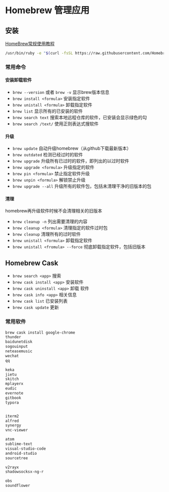 # Homebrew 管理应用

## 安装

[HomeBrew常规使用教程](https://link.juejin.im/?target=https%3A%2F%2Fjuejin.im%2Fpost%2F5a559b9f6fb9a01cba42772f)

```bash
/usr/bin/ruby -e "$(curl -fsSL https://raw.githubusercontent.com/Homebrew/install/master/install)"
```

### 常用命令

#### 安装卸载软件

* `brew --version` 或者 `brew -v` 显示brew版本信息
* `brew install <formula>` 安装指定软件
* `brew unistall <formula>` 卸载指定软件
* `brew list`  显示所有的已安装的软件
* `brew search text` 搜索本地远程仓库的软件，已安装会显示绿色的勾
* `brew search /text/` 使用正则表达式搜软件

#### 升级

* `brew update` 自动升级homebrew（从github下载最新版本）
* `brew outdated` 检测已经过时的软件
* `brew upgrade`  升级所有已过时的软件，即列出的以过时软件
* `brew upgrade <formula>` 升级指定的软件
* `brew pin <formula>` 禁止指定软件升级
* `brew unpin <formula>` 解锁禁止升级
* `brew upgrade --all` 升级所有的软件包，包括未清理干净的旧版本的包

#### 清理

homebrew再升级软件时候不会清理相关的旧版本

* `brew cleanup -n` 列出需要清理的内容
* `brew cleanup <formula>` 清理指定的软件过时包
* `brew cleanup` 清理所有的过时软件
* `brew unistall <formula>` 卸载指定软件
* `brew unistall <fromula> --force` 彻底卸载指定软件，包括旧版本

## Homebrew Cask

* `brew search <app>` 搜索
* `brew cask install <app>` 安装软件
* `brew cask uninstall <app>` 卸载 软件
* `brew cask info <app>` 相关信息
* `brew cask list` 已安装列表
* `brew cask update` 更新

### 常用软件

```bash
brew cask install google-chrome
thunder
baidunetdisk
sogouinput
neteasemusic
wechat
qq

keka
jietu
skitch
mplayerx
eudic
evernote
gitbook
typora


iterm2
alfred
synergy
vnc-viewer

atom
sublime-text
visual-studio-code
android-studio
sourcetree

v2rayx
shadowsocksx-ng-r

obs
soundflower
```

